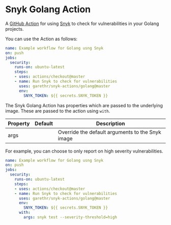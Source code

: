 # Snyk Golang Action

A [GitHub Action](https://github.com/features/actions) for using [Snyk](https://snyk.io) to check for
vulnerabilities in your Golang projects.

You can use the Action as follows:

```yaml
name: Example workflow for Golang usng Snyk 
on: push
jobs:
  security:
    runs-on: ubuntu-latest
    steps:
    - uses: actions/checkout@master
    - name: Run Snyk to check for vulnerabilities
      uses: garethr/snyk-actions/golang@master
      env:
        SNYK_TOKEN: ${{ secrets.SNYK_TOKEN }}
```

The Snyk Golang Action has properties which are passed to the underlying image. These are
passed to the action using `with`.

| Property | Default | Description |
| --- | --- | --- |
| args |   | Override the default arguments to the Snyk image |

For example, you can choose to only report on high severity vulnerabilities.

```yaml
name: Example workflow for Golang usng Snyk 
on: push
jobs:
  security:
    runs-on: ubuntu-latest
    steps:
    - uses: actions/checkout@master
    - name: Run Snyk to check for vulnerabilities
      uses: garethr/snyk-actions/golang@master
      env:
        SNYK_TOKEN: ${{ secrets.SNYK_TOKEN }}
      with:
        args: snyk test --severity-threshold=high
```
